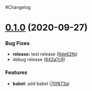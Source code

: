 #Changelog

# [0.1.0](https://github.com/godxiaoji/colorfuls/compare/v0.0.6...v0.1.0) (2020-09-27)


### Bug Fixes

* **release:** test release ([9de62fb](https://github.com/godxiaoji/colorfuls/commit/9de62fb08fb8271d99f55bb1c18303ed17e1cf99))
* debug release ([842a7c9](https://github.com/godxiaoji/colorfuls/commit/842a7c9682a4c2fadff5717e1320913bb730cd44))


### Features

* **babel:** add babel ([70f873a](https://github.com/godxiaoji/colorfuls/commit/70f873a5d7a424815d2d223eb5d09414af804df6))

